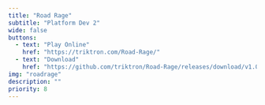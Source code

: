 ```yaml
---
title: "Road Rage"
subtitle: "Platform Dev 2"
wide: false
buttons:
  - text: "Play Online"
    href: "https://triktron.com/Road-Rage/"
  - text: "Download"
    href: "https://github.com/triktron/Road-Rage/releases/download/v1.0/Road.Rage.zip"
img: "roadrage"
description: ""
priority: 8
---
```

